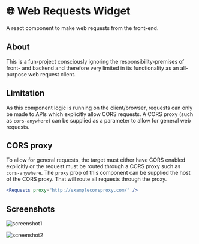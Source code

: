 # 🌐 Web Requests Widget

A react component to make web requests from the front-end.

## About

This is a fun-project consciously ignoring the responsibility-premises of front- and backend and therefore very limited in its functionality as an all-purpose web request client.

## Limitation

As this component logic is running on the client/browser, requests can only be made to APIs which explicitly allow CORS requests. A CORS proxy (such as `cors-anywhere`) can be supplied as a parameter to allow for general web requests.

## CORS proxy

To allow for general requests, the target must either have CORS enabled explicitly or the request must be routed through a CORS proxy such as `cors-anywhere`. The `proxy` prop of this component can be supplied the host of the CORS proxy. That will route all requests through the proxy.

```jsx
<Requests proxy="http://examplecorsproxy.com/" />
```


## Screenshots

![screenshot1](https://i.imgur.com/r0PwNi4.png)

![screenshot2](https://i.imgur.com/Nub9rAb.png)